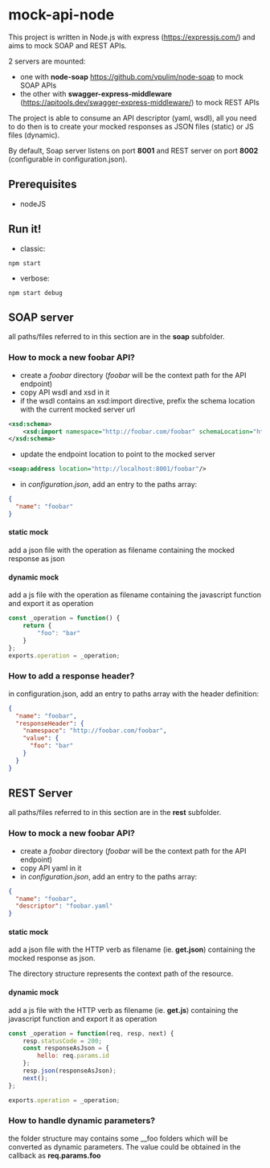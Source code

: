 # mock-api-node

This project is written in Node.js with express (https://expressjs.com/) and aims to mock SOAP and REST APIs.

2 servers are mounted: 
- one with **node-soap** https://github.com/vpulim/node-soap to mock SOAP APIs
- the other with **swagger-express-middleware** (https://apitools.dev/swagger-express-middleware/) to mock REST APIs

The project is able to consume an API descriptor (yaml, wsdl), all you need to do then is to create your mocked responses as JSON files (static) or JS files (dynamic). 

By default, Soap server listens on port **8001** and REST server on port **8002** (configurable in configuration.json).

## Prerequisites

- nodeJS

## Run it!

- classic:
````shell script
npm start
````

- verbose:
````shell script
npm start debug
````

## SOAP server

all paths/files referred to in this section are in the **soap** subfolder.

### How to mock a new foobar API?

- create a *foobar* directory (*foobar* will be the context path for the API endpoint)
- copy API wsdl and xsd in it
- if the wsdl contains an xsd:import directive, prefix the schema location with the current mocked server url
```xml
<xsd:schema>
    <xsd:import namespace="http://foobar.com/foobar" schemaLocation="http://localhost:8001/foobar.xsd"/>
</xsd:schema>
```
- update the endpoint location to point to the mocked server 
```xml
<soap:address location="http://localhost:8001/foobar"/>
```
- in *configuration.json*, add an entry to the paths array:
```json
{
  "name": "foobar"
} 
````

#### static mock

add a json file with the operation as filename containing the mocked response as json

#### dynamic mock

add a js file with the operation as filename containing the javascript function and export it as operation
```javascript
const _operation = function() {
    return {
        "foo": "bar"
    }
};
exports.operation = _operation;
```

### How to add a response header?

in configuration.json, add an entry to paths array with the header definition:
```json
{
  "name": "foobar",
  "responseHeader": {
    "namespace": "http://foobar.com/foobar",
    "value": {
      "foo": "bar"
    }
  }
}
```

## REST Server

all paths/files referred to in this section are in the **rest** subfolder.

### How to mock a new foobar API?

- create a *foobar* directory (*foobar* will be the context path for the API endpoint)
- copy API yaml in it
- in *configuration.json*, add an entry to the paths array:
```json
{
  "name": "foobar",
  "descriptor": "foobar.yaml"
} 
````

#### static mock

add a json file with the HTTP verb as filename (ie. **get.json**) containing the mocked response as json. 

The directory structure represents the context path of the resource.

#### dynamic mock

add a js file with the HTTP verb as filename (ie. **get.js**) containing the javascript function and export it as operation
```javascript
const _operation = function(req, resp, next) {
    resp.statusCode = 200;
    const responseAsJson = {
        hello: req.params.id
    };
    resp.json(responseAsJson);
    next();
};

exports.operation = _operation;
```

### How to handle dynamic parameters?

the folder structure may contains some __foo folders which will be converted as dynamic parameters. The value could be obtained in the callback as **req.params.foo** 

